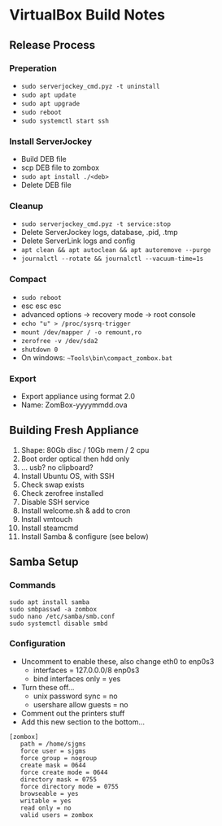# VirtualBox Build Notes

## Release Process

### Preperation
* `sudo serverjockey_cmd.pyz -t uninstall`
* `sudo apt update`
* `sudo apt upgrade`
* `sudo reboot`
* `sudo systemctl start ssh`
### Install ServerJockey
* Build DEB file
* scp DEB file to zombox
* `sudo apt install ./<deb>`
* Delete DEB file
### Cleanup
* `sudo serverjockey_cmd.pyz -t service:stop`
* Delete ServerJockey logs, database, .pid, .tmp
* Delete ServerLink logs and config
* `apt clean && apt autoclean && apt autoremove --purge`
* `journalctl --rotate && journalctl --vacuum-time=1s`
### Compact
* `sudo reboot`
* esc esc esc
* advanced options -> recovery mode -> root console
* `echo "u" > /proc/sysrq-trigger`
* `mount /dev/mapper / -o remount,ro`
* `zerofree -v /dev/sda2`
* `shutdown 0`
* On windows: `~Tools\bin\compact_zombox.bat`
### Export
* Export appliance using format 2.0
* Name: ZomBox-yyyymmdd.ova


## Building Fresh Appliance

1. Shape: 80Gb disc / 10Gb mem / 2 cpu
2. Boot order optical then hdd only
3. ... usb? no clipboard?
4. Install Ubuntu OS, with SSH
5. Check swap exists
6. Check zerofree installed
7. Disable SSH service
8. Install welcome.sh & add to cron
9. Install vmtouch
10. Install steamcmd
11. Install Samba & configure (see below)


## Samba Setup

### Commands
```
sudo apt install samba
sudo smbpasswd -a zombox
sudo nano /etc/samba/smb.conf
sudo systemctl disable smbd
```

### Configuration
* Uncomment to enable these, also change eth0 to enp0s3 
  * interfaces = 127.0.0.0/8 enp0s3
  * bind interfaces only = yes
* Turn these off...
  * unix password sync = no
  * usershare allow guests = no
* Comment out the printers stuff
* Add this new section to the bottom...
```
[zombox]
   path = /home/sjgms
   force user = sjgms
   force group = nogroup
   create mask = 0644
   force create mode = 0644
   directory mask = 0755
   force directory mode = 0755
   browseable = yes
   writable = yes
   read only = no
   valid users = zombox
```
